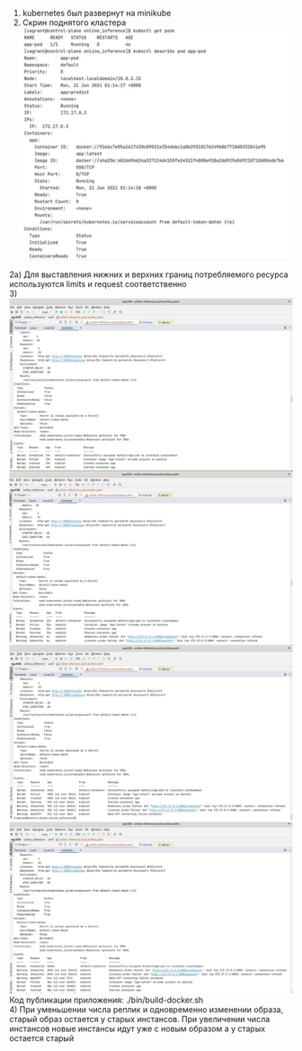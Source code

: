 1) kubernetes был развернут на minikube  
2) Скрин поднятого кластера
![img.png](imgs/img.png)  
   
2a) Для выставления нижних и верхних границ потребляемого ресурса используются limits и request соответственно  
3) ![img.png](imgs/img1.png)  
![img.png](imgs/img2.png)  
   ![img.png](imgs/img3.png)  
   ![img.png](imgs/img4.png)
Код публикации приложения: ./bin/build-docker.sh   
4) При уменьшении числа реплик и одновременно изменении образа, старый образ остается у старых инстансов. При увеличении числа инстансов новые инстансы идут уже с новым образом а у старых остается старый  

